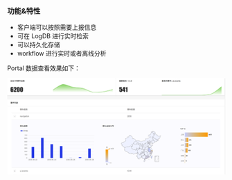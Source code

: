 ### 功能&特性

* 客户端可以按照需要上报信息
* 可在 LogDB 进行实时检索
* 可以持久化存储
* workflow 进行实时或者离线分析

Portal 数据查看效果如下：

![](../_media/web_events.png)
